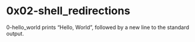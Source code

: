  # 0x02-shell_redirections
 
 0-hello_world prints “Hello, World”, followed by a new line to the standard output.